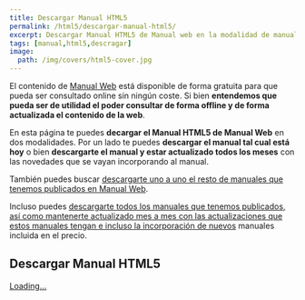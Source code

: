 ```yaml
---
title: Descargar Manual HTML5
permalink: /html5/descargar-manual-html5/
excerpt: Descargar Manual HTML5 de Manual web en la modalidad de manual actual o en la modalidad de actualizaciones continuas.
tags: [manual,html5,descragar]
image:
  path: /img/covers/html5-cover.jpg
---
```


El contenido de [Manual Web](https://www.manualweb.net) está disponible de forma gratuita para que pueda ser consultado online sin ningún coste. Si bien **entendemos que pueda ser de utilidad el poder consultar de forma offline y de forma actualizada el contenido de la web**.

En esta página te puedes **decargar el Manual HTML5 de Manual Web** en dos modalidades. Por un lado te puedes **descargar el manual tal cual está hoy** o bien **descargarte el manual y estar actualizado todos los meses** con las novedades que se vayan incorporando al manual.

También puedes buscar [descargarte uno a uno el resto de manuales que tenemos publicados en Manual Web]({{site.baseurl}}/descargas).

Incluso puedes [descargarte todos los manuales que tenemos publicados, así como mantenerte actualizado mes a mes con las actualizaciones que estos manuales tengan e incluso la incorporación de nuevos]({{site.baseurl}}/descargas/#todos-los-manuales) manuales incluida en el precio.

## Descargar Manual HTML5

<script src="https://gumroad.com/js/gumroad-embed.js"></script>
<div class="gumroad-product-embed"><a href="https://lineadecodigo.gumroad.com/l/itmezi">Loading...</a></div>





